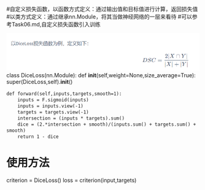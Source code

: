 
#自定义损失函数，以函数方式定义：通过输出值和目标值进行计算，返回损失值
#以类方式定义：通过继承nn.Module，将其当做神经网络的一层来看待
#可以参考Task06.md,自定义损失函数引入训练

![img.png](img.png)
class DiceLoss(nn.Module):
def __init__(self,weight=None,size_average=True):
super(DiceLoss,self).__init__()

	def forward(self,inputs,targets,smooth=1):
        inputs = F.sigmoid(inputs)       
        inputs = inputs.view(-1)
        targets = targets.view(-1)
        intersection = (inputs * targets).sum()                   
        dice = (2.*intersection + smooth)/(inputs.sum() + targets.sum() + smooth)  
        return 1 - dice

# 使用方法

criterion = DiceLoss()
loss = criterion(input,targets)